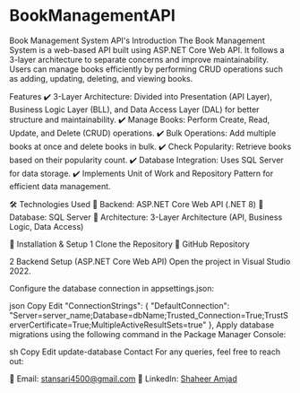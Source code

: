 # BookManagementAPI

Book Management System API's
Introduction
The Book Management System is a web-based API built using ASP.NET Core Web API. It follows a 3-layer architecture to separate concerns and improve maintainability. Users can manage books efficiently by performing CRUD operations such as adding, updating, deleting, and viewing books.

 Features
✔️ 3-Layer Architecture: Divided into Presentation (API Layer), Business Logic Layer (BLL), and Data Access Layer (DAL) for better structure and maintainability.
✔️ Manage Books: Perform Create, Read, Update, and Delete (CRUD) operations.
✔️ Bulk Operations: Add multiple books at once and delete books in bulk.
✔️ Check Popularity: Retrieve books based on their popularity count.
✔️ Database Integration: Uses SQL Server for data storage.
✔️ Implements Unit of Work and Repository Pattern for efficient data management.

🛠 Technologies Used
🔹 Backend: ASP.NET Core Web API (.NET 8)
🔹 Database: SQL Server
🔹 Architecture: 3-Layer Architecture (API, Business Logic, Data Access)

🔧 Installation & Setup
1️ Clone the Repository
🔗 GitHub Repository

2️ Backend Setup (ASP.NET Core Web API)
Open the project in Visual Studio 2022.

Configure the database connection in appsettings.json:

json
Copy
Edit
"ConnectionStrings": {
  "DefaultConnection": "Server=server_name;Database=dbName;Trusted_Connection=True;TrustServerCertificate=True;MultipleActiveResultSets=true"
},
Apply database migrations using the following command in the Package Manager Console:

sh
Copy
Edit
update-database
Contact
For any queries, feel free to reach out:

📩 Email: stansari4500@gmail.com
🔗 LinkedIn: [Shaheer Amjad](https://www.linkedin.com/in/shaheer-amjad-software-engineer/)
